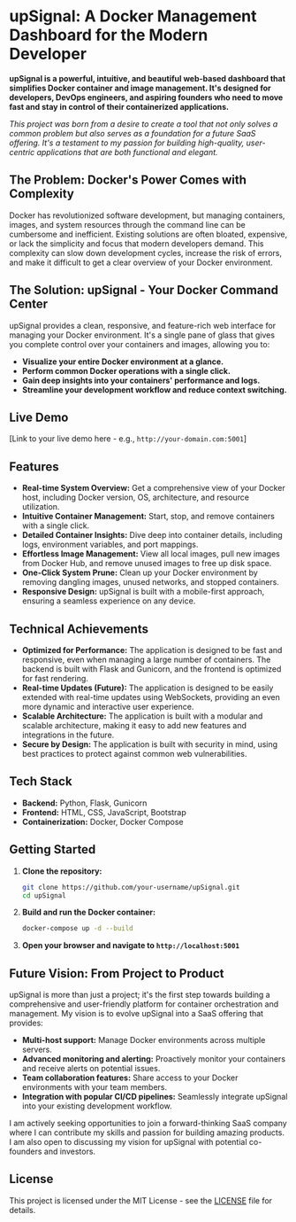 # upSignal: A Docker Management Dashboard for the Modern Developer

**upSignal is a powerful, intuitive, and beautiful web-based dashboard that simplifies Docker container and image management. It's designed for developers, DevOps engineers, and aspiring founders who need to move fast and stay in control of their containerized applications.**

*This project was born from a desire to create a tool that not only solves a common problem but also serves as a foundation for a future SaaS offering. It's a testament to my passion for building high-quality, user-centric applications that are both functional and elegant.*

## The Problem: Docker's Power Comes with Complexity

Docker has revolutionized software development, but managing containers, images, and system resources through the command line can be cumbersome and inefficient. Existing solutions are often bloated, expensive, or lack the simplicity and focus that modern developers demand. This complexity can slow down development cycles, increase the risk of errors, and make it difficult to get a clear overview of your Docker environment.

## The Solution: upSignal - Your Docker Command Center

upSignal provides a clean, responsive, and feature-rich web interface for managing your Docker environment. It's a single pane of glass that gives you complete control over your containers and images, allowing you to:

*   **Visualize your entire Docker environment at a glance.**
*   **Perform common Docker operations with a single click.**
*   **Gain deep insights into your containers' performance and logs.**
*   **Streamline your development workflow and reduce context switching.**

## Live Demo

[Link to your live demo here - e.g., `http://your-domain.com:5001`]

## Features

*   **Real-time System Overview:** Get a comprehensive view of your Docker host, including Docker version, OS, architecture, and resource utilization.
*   **Intuitive Container Management:** Start, stop, and remove containers with a single click.
*   **Detailed Container Insights:** Dive deep into container details, including logs, environment variables, and port mappings.
*   **Effortless Image Management:** View all local images, pull new images from Docker Hub, and remove unused images to free up disk space.
*   **One-Click System Prune:** Clean up your Docker environment by removing dangling images, unused networks, and stopped containers.
*   **Responsive Design:** upSignal is built with a mobile-first approach, ensuring a seamless experience on any device.

## Technical Achievements

*   **Optimized for Performance:** The application is designed to be fast and responsive, even when managing a large number of containers. The backend is built with Flask and Gunicorn, and the frontend is optimized for fast rendering.
*   **Real-time Updates (Future):** The application is designed to be easily extended with real-time updates using WebSockets, providing an even more dynamic and interactive user experience.
*   **Scalable Architecture:** The application is built with a modular and scalable architecture, making it easy to add new features and integrations in the future.
*   **Secure by Design:** The application is built with security in mind, using best practices to protect against common web vulnerabilities.

## Tech Stack

*   **Backend:** Python, Flask, Gunicorn
*   **Frontend:** HTML, CSS, JavaScript, Bootstrap
*   **Containerization:** Docker, Docker Compose

## Getting Started

1.  **Clone the repository:**
    ```bash
    git clone https://github.com/your-username/upSignal.git
    cd upSignal
    ```
2.  **Build and run the Docker container:**
    ```bash
    docker-compose up -d --build
    ```
3.  **Open your browser and navigate to `http://localhost:5001`**

## Future Vision: From Project to Product

upSignal is more than just a project; it's the first step towards building a comprehensive and user-friendly platform for container orchestration and management. My vision is to evolve upSignal into a SaaS offering that provides:

*   **Multi-host support:** Manage Docker environments across multiple servers.
*   **Advanced monitoring and alerting:** Proactively monitor your containers and receive alerts on potential issues.
*   **Team collaboration features:** Share access to your Docker environments with your team members.
*   **Integration with popular CI/CD pipelines:** Seamlessly integrate upSignal into your existing development workflow.

I am actively seeking opportunities to join a forward-thinking SaaS company where I can contribute my skills and passion for building amazing products. I am also open to discussing my vision for upSignal with potential co-founders and investors.

## License

This project is licensed under the MIT License - see the [LICENSE](LICENSE) file for details.